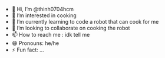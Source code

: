 - 👋 Hi, I’m @thinh0704hcm
- 👀 I’m interested in cooking
- 🌱 I’m currently learning to code a robot that can cook for me
- 💞️ I’m looking to collaborate on cooking the robot
- 📫 How to reach me : idk tell me
- 😄 Pronouns: he/he
- ⚡ Fun fact: ...

<!---
thinh0704hcm/thinh0704hcm is a ✨ special ✨ repository because its `README.md` (this file) appears on your GitHub profile.
You can click the Preview link to take a look at your changes.
--->
